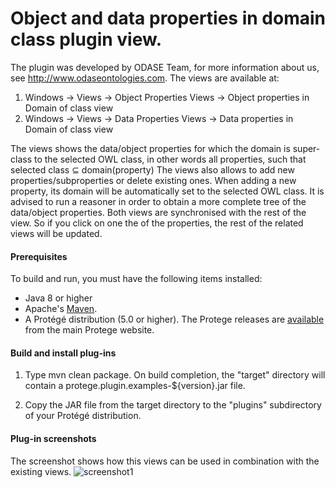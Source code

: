 # Object and data properties in domain class plugin view.
The plugin was developed by ODASE Team, for more information about us, see http://www.odaseontologies.com.
The views are available at:
1. Windows -> Views -> Object Properties Views -> Object properties in Domain of class view
2. Windows -> Views -> Data Properties Views -> Data properties in Domain of class view

The views shows the data/object properties for which the domain is super-class to the selected OWL class, in other words
all properties, such that selected class ⊆ domain(property)
The views also allows to add new properties/subproperties or delete existing ones. When adding a new property, its domain will be automatically set to the selected OWL class.
It is advised to run a reasoner in order to obtain a more complete tree of the data/object properties.
Both views are synchronised with the rest of the view. So if you click on one the of the properties, the rest of the related views will be updated.

#### Prerequisites

To build and run, you must have the following items installed:

+ Java 8 or higher
+ Apache's [Maven](http://maven.apache.org/index.html).
+ A Protégé distribution (5.0 or higher). The Protege releases are [available](http://protege.stanford.edu/products.php#desktop-protege) from the main Protege website.

#### Build and install plug-ins

1. Type mvn clean package.  On build completion, the "target" directory will contain a protege.plugin.examples-${version}.jar file.

2. Copy the JAR file from the target directory to the "plugins" subdirectory of your Protégé distribution.
 
#### Plug-in screenshots
The screenshot shows how this views can be used in combination with the existing views.
![screenshot1](https://user-images.githubusercontent.com/19971537/27334926-24f65a3a-55cb-11e7-87fa-5b1fa1ea54a4.JPG)
